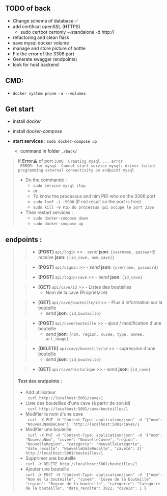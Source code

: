 ## TODO of back
- Change schema of database ✅
- add certificat openSSL (HTTPS)
  - sudo certbot certonly --standalone -d http://
- refactoring and clean flask
- save mysql docker volume
- manage and store picture of bottle
- Fix the error of the 3306 port
- Generate swagger (endpoints)
- look for host backend 

## CMD:
- `docker system prune -a --volumes`



## Get start
- install *docker*
- install *docker-compose*


- **start services** : `sudo docker-compose up`
  - command in folder `./back/`


>If **Error**⚠️ of port `3306`:
  > ``` Creating mysql ... error```<br/> ``` ERROR: for mysql  Cannot start service mysql: driver failed programming external connectivity on endpoint mysql```
  > - Do the commande :
  >   - ```sudo service mysql stop ```
  >   - or
  >   - To know the processus and him PID who on the 3306 port
  >   - ```sudo lsof -i :5000```  (If not result so the port is free)
  >   - ```sudo kill -9 PID du processus qui occupe le port 3306```
  > - Then restart services :
  >   - ```sudo docker-compose down ```
  >   - ```sudo docker-compose up ```


## endpoints :
>>-  **[POST]** `api/login`
     >>      - *send* **json**: `{username, password}`
>> *receive* **json**: `{[id_cave, nom_cave]}`
>
>>- **[POST]** `api/signin`
    >>     - *send* **json**: `{username, password}`
>
>>- **[POST]** `api/login/cave`
    >>     - *send* **json**: `{id_cave}`
>
>>- **[GET]** `api/cave/id`
    >>     - Listes des bouteilles
>>     - Nom de la cave (Propriétaire)
>
>>- **[GET]** `api/cave/bouteille/id`
    >>     - Plus d'information sur la bouteille
>>     - *send* **json**: `{id_bouteille}`
>
>>- **[POST]** `api/cave/bouteille`
    >>     - ajout / modification d'une bouteille
>>     - *send* **json**: `{nom, region, cuvee, type, annee, url_image}`
>
>>- **[DELETE]** `api/cave/bouteille/id`
    >>     - supression d'une bouteille
>>     - *send* **json**: `{id_bouteille}`
>
>>- **[GET]** `api/cave/historique`
    >>     - *send* **json**: `{id_cave}`
>
>#### Test des endpoints :
> - Add utilisateur<br/>
``` curl http://localhost:5001/cave/1```
> - Liste des bouteilles d'une cave (à partir de son id)<br/>
``` curl http://localhost:5001/cave/bouteilles/1```
> - Modifier le nom d'une cave<br/> 
``` curl -X PUT -H "Content-Type: application/json" -d '{"nom": "NouveauNomDeCave"}' http://localhost:5001/caves/1```
> - Modifier une bouteille <br/>
``` curl -X PUT -H "Content-Type: application/json" -d '{"nom": "NouveauNom", "cuvee": "NouvelleCuvee", "region": "NouvelleRegion", "categorie": "NouvelleCategorie", "date_recolte": "NouvelleDateRecolte", "caveId": 2}' http://localhost:5001/bouteilles/1```
> - Supprimer une bouteille<br/>
``` curl -X DELETE http://localhost:5001/bouteilles/1 ```
> - Ajouter une bouteille<br />
``` curl -X POST -H "Content-Type: application/json" -d '{"nom": "Nom de la bouteille", "cuvee": "Cuvee de la bouteille", "region": "Region de la bouteille", "categorie": "Categorie de la bouteille", "date_recolte": 2022, "caveId": 1 } ```

